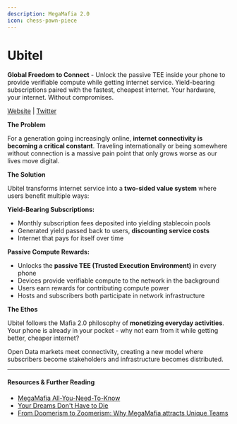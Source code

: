 ```yaml
---
description: MegaMafia 2.0
icon: chess-pawn-piece
---
```


# Ubitel

**Global Freedom to Connect** - Unlock the passive TEE inside your phone to provide verifiable compute while getting internet service. Yield-bearing subscriptions paired with the fastest, cheapest internet. Your hardware, your internet. Without compromises.

[Website](https://www.ubi.tel/) | [Twitter](https://x.com/ubi_tel)

**The Problem**

For a generation going increasingly online, **internet connectivity is becoming a critical constant**. Traveling internationally or being somewhere without connection is a massive pain point that only grows worse as our lives move digital.

**The Solution**

Ubitel transforms internet service into a **two-sided value system** where users benefit multiple ways:

**Yield-Bearing Subscriptions:**

* Monthly subscription fees deposited into yielding stablecoin pools
* Generated yield passed back to users, **discounting service costs**
* Internet that pays for itself over time

**Passive Compute Rewards:**

* Unlocks the **passive TEE (Trusted Execution Environment)** in every phone
* Devices provide verifiable compute to the network in the background
* Users earn rewards for contributing compute power
* Hosts and subscribers both participate in network infrastructure

**The Ethos**

Ubitel follows the Mafia 2.0 philosophy of **monetizing everyday activities**. Your phone is already in your pocket - why not earn from it while getting better, cheaper internet?

Open Data markets meet connectivity, creating a new model where subscribers become stakeholders and infrastructure becomes distributed.

***

#### Resources & Further Reading

* [MegaMafia All-You-Need-To-Know](https://www.notion.so/MegaMafia-All-You-Need-To-Know-28ee7cdafcdc8036a205f56aa99c1e06)
* [Your Dreams Don't Have to Die](https://x.com/amiralmaimani/status/1965808078349107444)
* [From Doomerism to Zoomerism: Why MegaMafia attracts Unique Teams](https://x.com/castle_labs/status/1966525159717671151)
